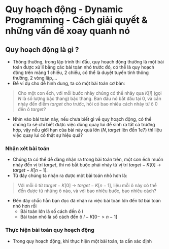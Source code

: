 # Quy hoạch động - Dynamic Programming - Cách giải quyết & những vấn đề xoay quanh nó

## Quy hoạch động là gì ?
- Thông thường, trong lập trình thi đấu, quy hoạch động thường là một bài toán được xử lí bằng các bài toán nhỏ trước đó, có thể là quy hoạch động trên mảng 1 chiều,  2 chiều, có thể là duyệt tuyến tính thông thường, 2 vòng lặp,...
- Để ví dụ cho dễ hình dung, ta có một bài toán cơ bản:
> Cho một con ếch, với mỗi bước nhảy chúng có thể nhảy qua $K[i]$ (gọi $N$ là số lượng bậc thang) bậc thang. Ban đầu nó bắt đầu tại 0, và cần nhảy đến điểm $target$ cho trước, hỏi có bao nhiêu cách nhảy từ ô 0 đến ô $target$?

- Nhìn vào bài toán này, nếu chưa biết gì về quy hoạch động, có thể chúng ta sẽ chỉ biết được việc dùng quay lui để sinh ra tất cả trường hợp, vậy nếu giới hạn của bài này quá lớn ($N, target$ lên đến 1e7) thì liệu việc quay lui có thật sự hiệu quả?

### Nhận xét bài toán
- Chúng ta có thể dễ dàng nhận ra trong bài toán trên, một con ếch muốn nhảy đến vị trí $target$, thì nó bắt buộc phải nhảy từ vị trí $target - K[0]$ -> $target - K[n-1]$.
- Từ đây chúng ta nhận ra được một bài toán nhỏ hơn là:
> Với mỗi ô từ $target - K[0]$ -> $target - K[n-1]$, liệu mỗi ô này có thể đến được từ những ô nào, và với bao nhiêu bước, bao nhiêu cách?
- Đến đây chắc hẳn bạn đọc đã nhận ra việc bài toán lớn đến từ bài toán nhỏ hơn rồi
    - Bài toán lớn là số cách đến ô $I$
    - Bài toán nhỏ là số cách đến ô $I - K[0 - > n-1]$

### Thực hiện bài toán quy hoạch động
- Trong quy hoạch động, khi thực hiện một bài toán, ta cần xác định 